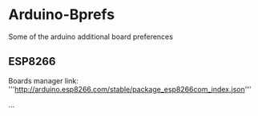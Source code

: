 # Arduino-Bprefs
Some of the arduino additional board preferences

## ESP8266

Boards manager link: '''http://arduino.esp8266.com/stable/package_esp8266com_index.json'''

...
